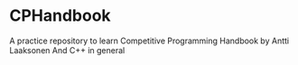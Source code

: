 # CPHandbook
A practice repository to learn Competitive Programming Handbook by Antti Laaksonen
And C++ in general
